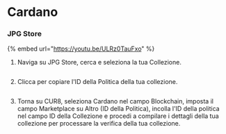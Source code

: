 # Cardano

### JPG Store



{% embed url="https://youtu.be/ULRz0TauFxo" %}

1. Naviga su JPG Store, cerca e seleziona la tua Collezione.

<figure><img src="../../.gitbook/assets/Screenshot 2024-08-30 at 06.59.10.png" alt=""><figcaption></figcaption></figure>

2. Clicca per copiare l'ID della Politica della tua collezione.

<figure><img src="../../.gitbook/assets/Screenshot 2024-08-30 at 07.00.30.png" alt=""><figcaption></figcaption></figure>

3. Torna su CUR8, seleziona Cardano nel campo Blockchain, imposta il campo Marketplace su Altro (ID della Politica), incolla l'ID della politica nel campo ID della Collezione e procedi a compilare i dettagli della tua collezione per processare la verifica della tua collezione.

<figure><img src="../../.gitbook/assets/Screenshot 2025-01-31 at 10.56.00.png" alt=""><figcaption></figcaption></figure>